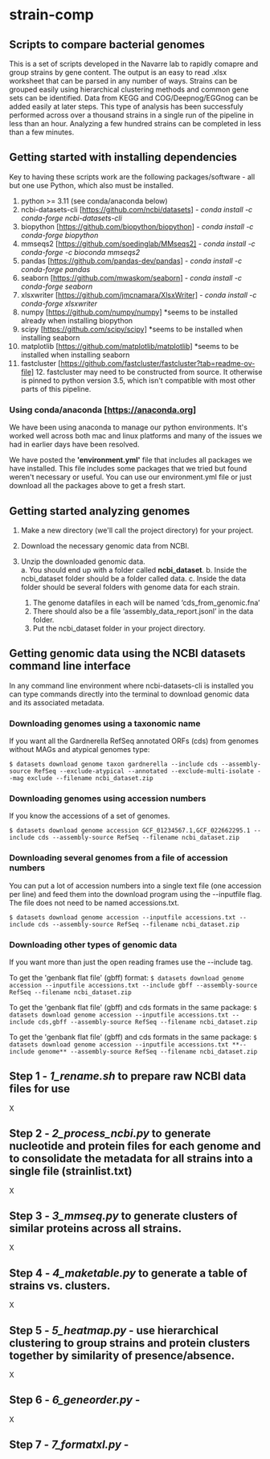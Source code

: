 # strain-comp
## Scripts to compare bacterial genomes

This is a set of scripts developed in the Navarre lab to rapidly comapre and group strains by gene content.  The output is an easy to read .xlsx worksheet that can be parsed in any number of ways.  Strains can be grouped easily using hierarchical clustering methods and common gene sets can be identified. Data from KEGG and COG/Deepnog/EGGnog can be added easily at later steps.  This type of analysis has been successfuly performed across over a thousand strains in a single run of the pipeline in less than an hour.  Analyzing a few hundred strains can be completed in less than a few minutes.

## Getting started with installing dependencies ##

Key to having these scripts work are the following packages/software - all but one use Python, which also must be installed.
  1. python >= 3.11 (see conda/anaconda below)
  2. ncbi-datasets-cli [https://github.com/ncbi/datasets] - _conda install -c conda-forge ncbi-datasets-cli_
  3. biopython [https://github.com/biopython/biopython] - _conda install -c conda-forge biopython_
  4. mmseqs2 [https://github.com/soedinglab/MMseqs2] - _conda install -c conda-forge -c bioconda mmseqs2_
  5. pandas [https://github.com/pandas-dev/pandas] - _conda install -c conda-forge pandas_
  6. seaborn [https://github.com/mwaskom/seaborn] - _conda install -c conda-forge seaborn_
  7. xlsxwriter [https://github.com/jmcnamara/XlsxWriter] - _conda install -c conda-forge xlsxwriter_
  8. numpy [https://github.com/numpy/numpy] *seems to be installed already when installing biopython
  9. scipy [https://github.com/scipy/scipy] *seems to be installed when installing seaborn
  10. matplotlib [https://github.com/matplotlib/matplotlib] *seems to be installed when installing seaborn
  11. fastcluster [https://github.com/fastcluster/fastcluster?tab=readme-ov-file]
    12. fastcluster may need to be constructed from source.  It otherwise is pinned to python version 3.5, which isn't compatible with most other parts of this pipeline.
      
### Using conda/anaconda [https://anaconda.org] ###
We have been using anaconda to manage our python environments.  It's worked well across both mac and linux platforms and many of the issues we had in earlier days have been resolved.

We have posted the **'environment.yml'** file that includes all packages we have installed.
This file includes some packages that we tried but found weren't necessary or useful.
You can use our environment.yml file or just download all the packages above to get a fresh start.


## Getting started analyzing genomes ##

1.	Make a new directory (we'll call the project directory) for your project.

2.	Download the necessary genomic data from NCBI.

5.	Unzip the downloaded genomic data.  
  a.	You should end up with a folder called **ncbi_dataset**.
  b.	Inside the ncbi_dataset folder should be a folder called data.
  c.	Inside the data folder should be several folders with genome data for each strain.
    1.	The genome datafiles in each will be named ‘cds_from_genomic.fna’
    2.	There should also be a file ‘assembly_data_report.jsonl’ in the data folder.
    3.	Put the ncbi_dataset folder in your project directory.


## Getting genomic data using the NCBI datasets command line interface
In any command line environment where ncbi-datasets-cli is installed you can type commands directly into the terminal to download genomic data and its associated metadata.

### Downloading genomes using a taxonomic name

If you want all the Gardnerella RefSeq annotated ORFs (cds) from genomes without MAGs and atypical genomes type:

  `$ datasets download genome taxon gardnerella --include cds --assembly-source RefSeq --exclude-atypical --annotated --exclude-multi-isolate --mag exclude --filename ncbi_dataset.zip`

### Downloading genomes using accession numbers

If you know the accessions of a set of genomes.

  `$ datasets download genome accession GCF_01234567.1,GCF_022662295.1 --include cds --assembly-source RefSeq --filename ncbi_dataset.zip`

### Downloading several genomes from a file of accession numbers ###

You can put a lot of accession numbers into a single text file (one accession per line) and feed them into the download program using the --inputfile flag.  The file does not need to be named accessions.txt.

 `$ datasets download genome accession --inputfile accessions.txt --include cds --assembly-source RefSeq --filename ncbi_dataset.zip`

### Downloading other types of genomic data ###
If you want more than just the open reading frames use the --include tag.

To get the 'genbank flat file' (gbff) format:
 `$ datasets download genome accession --inputfile accessions.txt --include gbff --assembly-source RefSeq --filename ncbi_dataset.zip`

To get the 'genbank flat file' (gbff) and cds formats in the same package:
 `$ datasets download genome accession --inputfile accessions.txt --include cds,gbff --assembly-source RefSeq --filename ncbi_dataset.zip`

To get the 'genbank flat file' (gbff) and cds formats in the same package:
 `$ datasets download genome accession --inputfile accessions.txt **--include genome** --assembly-source RefSeq --filename ncbi_dataset.zip`

## Step 1 - _1_rename.sh_ to prepare raw NCBI data files for use

X

## Step 2 - _2_process_ncbi.py_ to generate nucleotide and protein files for each genome and to consolidate the metadata for all strains into a single file (strainlist.txt)

X

## Step 3 - _3_mmseq.py_ to generate clusters of similar proteins across all strains. 

X

## Step 4 - _4_maketable.py_ to generate a table of strains vs. clusters.

X

## Step 5 - _5_heatmap.py_ - use hierarchical clustering to group strains and protein clusters together by similarity of presence/absence. 

X

## Step 6 - _6_geneorder.py_ -

X

## Step 7 - _7_formatxl.py_ -

